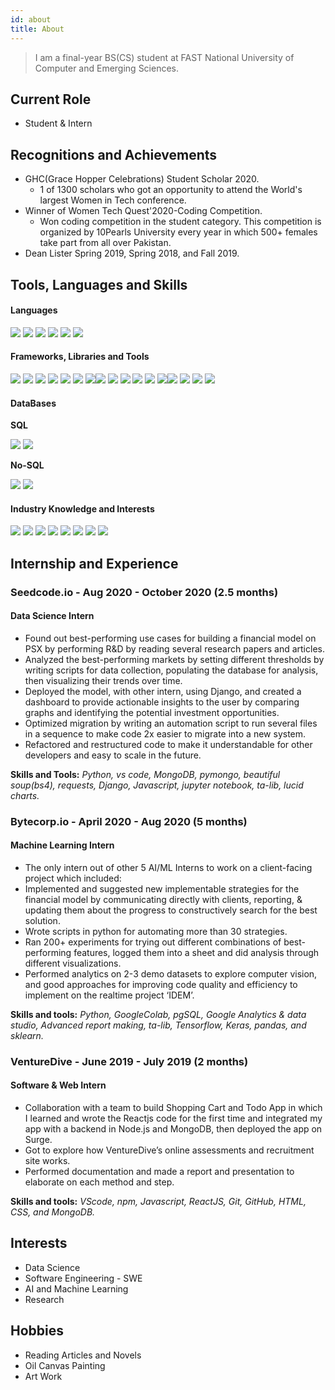```yaml
---
id: about
title: About
---
```


> I am a final-year BS(CS) student at FAST National University of Computer and Emerging Sciences.

## Current Role

- Student & Intern

## Recognitions and Achievements

- GHC(Grace Hopper Celebrations) Student Scholar 2020.
  - 1 of 1300 scholars who got an opportunity to attend the World's largest Women in Tech conference.
- Winner of Women Tech Quest'2020-Coding Competition.
  - Won coding competition in the student category. This competition is organized by 10Pearls University every year in which 500+ females take part from all over Pakistan.
- Dean Lister Spring 2019, Spring 2018, and Fall 2019.

## Tools, Languages and Skills

#### Languages
<div><img src='https://img.shields.io/badge/-Python-blue'> <img src='https://img.shields.io/badge/-C++-blue'> <img src='https://img.shields.io/badge/-Javascript JS-blue'> <img src='https://img.shields.io/badge/-C-blue'> <img src='https://img.shields.io/badge/-R-blue'> <img src='https://img.shields.io/badge/-HTML/CSS-blue'></div>

#### Frameworks, Libraries and Tools
<div><img src='https://img.shields.io/badge/-Pandas-yellow'> <img src='https://img.shields.io/badge/-Requests-yellow'> <img src='https://img.shields.io/badge/-Beautifulsoup bs4-yellow'> <img src='https://img.shields.io/badge/-Git & Version control-yellow'> <img src='https://img.shields.io/badge/-Tensorflow-yellow'> <img src='https://img.shields.io/badge/-Keras-yellow'> <img src='https://img.shields.io/badge/-pymongo-yellow'><img src='https://img.shields.io/badge/-ReactJS-yellow'> <img src='https://img.shields.io/badge/-TAlib-yellow'> <img src='https://img.shields.io/badge/-sklearn-yellow'> <img src='https://img.shields.io/badge/-Numpy-yellow'> <img src='https://img.shields.io/badge/-Lucid charts-yellow'> <img src='https://img.shields.io/badge/-Figma-yellow'><img src='https://img.shields.io/badge/-Stats Model-yellow'> <img src='https://img.shields.io/badge/-VsCode-yellow'> <img src='https://img.shields.io/badge/-jupyter notebook-yellow'> <img src='https://img.shields.io/badge/-Google Colab-yellow'> </div>

#### DataBases
**SQL**
<div><img src='https://img.shields.io/badge/-SQL Server-orange'> <img src='https://img.shields.io/badge/-PG SQL-orange'></div>

**No-SQL**
<div><img src='https://img.shields.io/badge/-MongoDB-orange'> <img src='https://img.shields.io/badge/-Elastic Search-orange'></div>

#### Industry Knowledge and Interests
<div><img src='https://img.shields.io/badge/-Data Analysis and visualization-green'> <img src='https://img.shields.io/badge/-Web Development-green'> <img src='https://img.shields.io/badge/-Data Science-green'> <img src='https://img.shields.io/badge/-Research and Development-green'> <img src='https://img.shields.io/badge/-Artificial Intelligence-green'> <img src='https://img.shields.io/badge/-Financial Analysis-green'> <img src='https://img.shields.io/badge/-Data Science-green'> <img src='https://img.shields.io/badge/-Customer & Market Analysis-green'></div>

## Internship and Experience

### Seedcode.io - Aug 2020 - October 2020 (2.5 months)
#### Data Science Intern

- Found out best-performing use cases for building a financial model on PSX by performing R&D by reading several research papers and articles.
- Analyzed the best-performing markets by setting different thresholds by writing scripts for data collection, populating the database for analysis, then visualizing their trends over time.
- Deployed the model, with other intern, using Django, and created a dashboard to provide actionable insights to the user by comparing graphs and identifying the potential investment opportunities.
- Optimized migration by writing an automation script to run several files in a sequence to make code 2x easier to migrate into a new system.
- Refactored and restructured code to make it understandable for other developers and easy to scale in the future.

**Skills and Tools:** *Python, vs code, MongoDB, pymongo, beautiful soup(bs4), requests, Django, Javascript, jupyter notebook, ta-lib, lucid charts.*


### Bytecorp.io - April 2020 - Aug 2020 (5 months)
#### Machine Learning Intern

- The only intern out of other 5 AI/ML Interns to work on a client-facing project which included:
- Implemented and suggested new implementable strategies for the financial model by communicating directly with clients, reporting, & updating them about the progress to constructively search for the best solution.
- Wrote scripts in python for automating more than 30 strategies.
- Ran 200+ experiments for trying out different combinations of best-performing features, logged them into a sheet and did analysis through different visualizations.
- Performed analytics on 2-3 demo datasets to explore computer vision, and good approaches for improving code quality and efficiency to implement on the realtime project ‘IDEM’.

**Skills and tools:** *Python, GoogleColab, pgSQL, Google Analytics & data studio, Advanced report making, ta-lib, Tensorflow, Keras, pandas, and sklearn.*


### VentureDive - June 2019 - July 2019 (2 months)
#### Software & Web Intern

- Collaboration with a team to build Shopping Cart and Todo App in which I learned and wrote the Reactjs code for the first time and integrated my app with a backend in Node.js and MongoDB, then deployed the app on Surge. 
- Got to explore how VentureDive’s online assessments and recruitment site works.
- Performed documentation and made a report and presentation to elaborate on each method and step.

**Skills and tools:** *VScode, npm, Javascript, ReactJS, Git, GitHub, HTML, CSS, and MongoDB.*


## Interests

- Data Science
- Software Engineering - SWE
- AI and Machine Learning
- Research

## Hobbies

- Reading Articles and Novels
- Oil Canvas Painting
- Art Work
